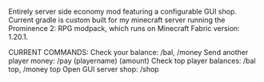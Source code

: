 Entirely server side economy mod featuring a configurable GUI shop.
Current gradle is custom built for my minecraft server running the Prominence 2: RPG modpack, which runs on Minecraft Fabric version: 1.20.1.

CURRENT COMMANDS:
Check your balance:
/bal, /money
Send another player money:
/pay (playername) (amount)
Check top player balances:
/bal top, /money top
Open GUI server shop:
/shop
